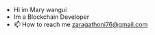 
- Hi im Mary wangui
- Im a Blockchain Developer
- 📫 How to reach me zaragathoni76@gmail.com

<!---
Zeegaths/Zeegaths is a ✨ special ✨ repository because its `README.md` (this file) appears on your GitHub profile.
You can click the Preview link to take a look at your changes.
--->
